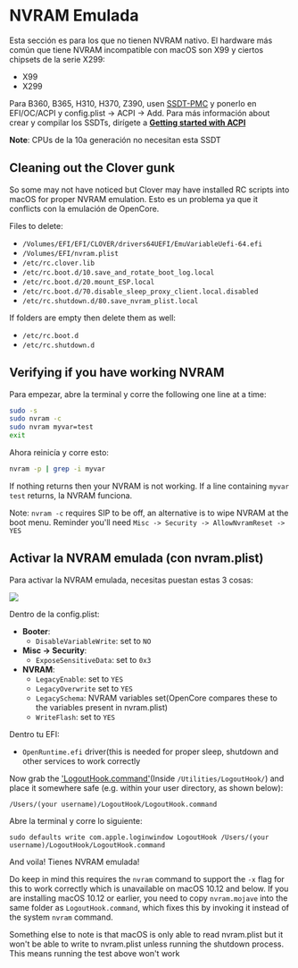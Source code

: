 # NVRAM Emulada





Esta sección es para los que no tienen NVRAM nativo. El hardware más común que tiene NVRAM incompatible con macOS son X99 y ciertos chipsets de la serie X299:

* X99
* X299

Para B360, B365, H310, H370, Z390, usen [SSDT-PMC](https://dortania.github.io/Getting-Started-With-ACPI/) y ponerlo en EFI/OC/ACPI y config.plist -> ACPI -> Add. Para más información about crear y compilar los SSDTs, dirígete a [**Getting started with ACPI**](https://dortania.github.io/Getting-Started-With-ACPI/)

**Note**: CPUs de la 10a generación no necesitan esta SSDT

## Cleaning out the Clover gunk

So some may not have noticed but Clover may have installed RC scripts into macOS for proper NVRAM emulation. Esto es un problema ya que it conflicts con la emulación de OpenCore.

Files to delete:

* `/Volumes/EFI/EFI/CLOVER/drivers64UEFI/EmuVariableUefi-64.efi`
* `/Volumes/EFI/nvram.plist`
* `/etc/rc.clover.lib`
* `/etc/rc.boot.d/10.save_and_rotate_boot_log.local`
* `/etc/rc.boot.d/20.mount_ESP.local`
* `/etc/rc.boot.d/70.disable_sleep_proxy_client.local.disabled`
* `/etc/rc.shutdown.d/80.save_nvram_plist.local​`

If folders are empty then delete them as well:

* `/etc/rc.boot.d`
* `/etc/rc.shutdown.d​`

## Verifying if you have working NVRAM

Para empezar, abre la terminal y corre the following one line at a time:

```sh
sudo -s
sudo nvram -c
sudo nvram myvar=test
exit
```

Ahora reinicía y corre esto:

```sh
nvram -p | grep -i myvar
```

If nothing returns then your NVRAM is not working. If a line containing `myvar test` returns, la NVRAM funciona.

Note: `nvram -c` requires SIP to be off, an alternative is to wipe NVRAM at the boot menu. Reminder you'll need `Misc -> Security -> AllowNvramReset -> YES`

## Activar la NVRAM emulada (con nvram.plist)

Para activar la NVRAM emulada, necesitas puestan estas 3 cosas:

![](../images/post-install/nvram-md/nvram.png)

Dentro de la config.plist:

* **Booter**:
  * `DisableVariableWrite`: set to `NO`
* **Misc -> Security**:
  * `ExposeSensitiveData`: set to `0x3`
* **NVRAM**:
  * `LegacyEnable`: set to `YES`
  * `LegacyOverwrite` set to `YES`
  * `LegacySchema`: NVRAM variables set(OpenCore compares these to the variables present in nvram.plist)
  * `WriteFlash`: set to `YES`

Dentro tu EFI:

* `OpenRuntime.efi` driver(this is needed for proper sleep, shutdown and other services to work correctly

Now grab the ['LogoutHook.command'](https://github.com/acidanthera/OpenCorePkg/releases)(Inside `/Utilities/LogoutHook/`) and place it somewhere safe (e.g. within your user directory, as shown below):

`/Users/(your username)/LogoutHook/LogoutHook.command`

Abre la terminal y corre lo siguiente:

`sudo defaults write com.apple.loginwindow LogoutHook /Users/(your username)/LogoutHook/LogoutHook.command`

And voila! Tienes NVRAM emulada!

Do keep in mind this requires the `nvram` command to support the `-x` flag for this to work correctly which is unavailable on macOS 10.12 and below. If you are installing macOS 10.12 or earlier, you need to copy `nvram.mojave` into the same folder as `LogoutHook.command`, which fixes this by invoking it instead of the system `nvram` command.

Something else to note is that macOS is only able to read nvram.plist but it won't be able to write to nvram.plist unless running the shutdown process. This means running the test above won't work
